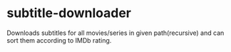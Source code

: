 # subtitle-downloader
Downloads subtitles for all movies/series in given path(recursive) and can sort them according to IMDb rating.

